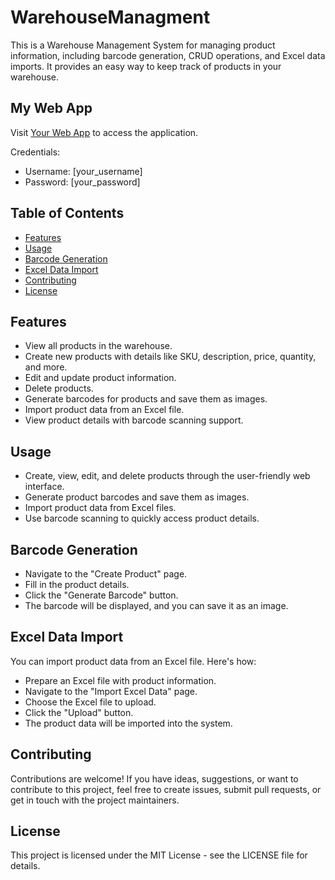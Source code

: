 # WarehouseManagment
This is a Warehouse Management System for managing product information, including barcode generation, CRUD operations, and Excel data imports. It provides an easy way to keep track of products in your warehouse.

## My Web App
Visit [Your Web App](http://your-web-app-url.com) to access the application.

Credentials:
- Username: [your_username]
- Password: [your_password]

## Table of Contents
- [Features](#features)
- [Usage](#usage)
- [Barcode Generation](#barcode-generation)
- [Excel Data Import](#excel-data-import)
- [Contributing](#contributing)
- [License](#license)

## Features

- View all products in the warehouse.
- Create new products with details like SKU, description, price, quantity, and more.
- Edit and update product information.
- Delete products.
- Generate barcodes for products and save them as images.
- Import product data from an Excel file.
- View product details with barcode scanning support.

## Usage 

- Create, view, edit, and delete products through the user-friendly web interface.
- Generate product barcodes and save them as images.
- Import product data from Excel files.
- Use barcode scanning to quickly access product details.

## Barcode Generation

- Navigate to the "Create Product" page.
- Fill in the product details.
- Click the "Generate Barcode" button.
- The barcode will be displayed, and you can save it as an image.

## Excel Data Import

You can import product data from an Excel file. Here's how:
- Prepare an Excel file with product information.
- Navigate to the "Import Excel Data" page.
- Choose the Excel file to upload.
- Click the "Upload" button.
- The product data will be imported into the system.

## Contributing

Contributions are welcome! If you have ideas, suggestions, or want to contribute to this project, feel free to create issues, submit pull requests, or get in touch with the project maintainers.

## License

This project is licensed under the MIT License - see the LICENSE file for details.

